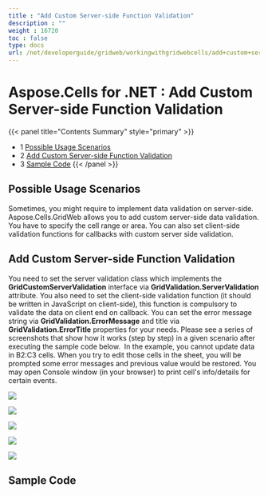 ```yaml
---
title : "Add Custom Server-side Function Validation" 
description : "" 
weight : 16720 
toc : false
type: docs
url: /net/developerguide/gridweb/workingwithgridwebcells/add+custom+server-side+function+validation/
---
```


# Aspose.Cells for .NET : Add Custom Server-side Function Validation


{{< panel title="Contents Summary" style="primary" >}}
*   1 [Possible Usage Scenarios](#possible-usage-scenarios)
*   2 [Add Custom Server-side Function Validation](#add-custom-server-side-function-validation)
*   3 [Sample Code](#sample-code)
{{< /panel >}}
 

## Possible Usage Scenarios

Sometimes, you might require to implement data validation on server-side. Aspose.Cells.GridWeb allows you to add custom server-side data validation. You have to specify the cell range or area. You can also set client-side validation functions for callbacks with custom server side validation.

## Add Custom Server-side Function Validation

You need to set the server validation class which implements the **GridCustomServerValidation** interface via **GridValidation.ServerValidation** attribute. You also need to set the client-side validation function (it should be written in JavaScript on client-side), this function is compulsory to validate the data on client end on callback. You can set the error message string via **GridValidation.ErrorMessage** and title via **GridValidation.ErrorTitle** properties for your needs. Please see a series of screenshots that show how it works (step by step) in a given scenario after executing the sample code below.  In the example, you cannot update data in B2:C3 cells. When you try to edit those cells in the sheet, you will be prompted some error messages and previous value would be restored. You may open Console window (in your browser) to print cell's info/details for certain events. 

![](https://docs2.aspose.com/cells/net/attachments/64455551/64716863.png)

![](https://docs2.aspose.com/cells/net/attachments/64455551/64716864.png)

![](https://docs2.aspose.com/cells/net/attachments/64455551/64716865.png)

![](https://docs2.aspose.com/cells/net/attachments/64455551/64716866.png)

![](https://docs2.aspose.com/cells/net/attachments/64455551/64716867.png)

## Sample Code

